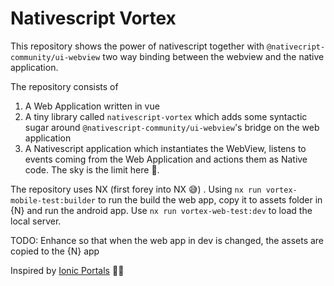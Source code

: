 # Nativescript Vortex

This repository shows the power of nativescript together with `@nativecript-community/ui-webview` two way binding between the webview and the native application.


The repository consists of 
1. A Web Application written in vue
2. A tiny library called `nativescript-vortex` which adds some syntactic sugar around `@nativescript-community/ui-webview`'s bridge on the web application
2. A Nativescript application which instantiates the WebView, listens to events coming from the Web Application and actions them as Native code. The sky is the limit here 🎉.

The repository uses NX (first forey into NX 😅) . Using `nx run vortex-mobile-test:builder` to run the build the web app, copy it to assets folder in {N} and run the android app. Use `nx run vortex-web-test:dev` to load the local server. 

TODO: Enhance so that when the web app in dev is changed, the assets are copied to the {N} app

Inspired by [Ionic Portals](https://ionic.io/portals) 👏🏼